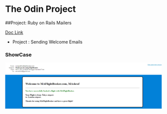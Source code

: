 # The Odin Project
##Project: Ruby on Rails Mailers

[Doc Link](http://www.theodinproject.com/courses/ruby-on-rails/lessons/sending-confirmation-emails)

- Project : Sending Welcome Emails
### ShowCase
![View](https://github.com/MAshrafM/The_Odin_Project/blob/master/19_RORMailers/show.png)